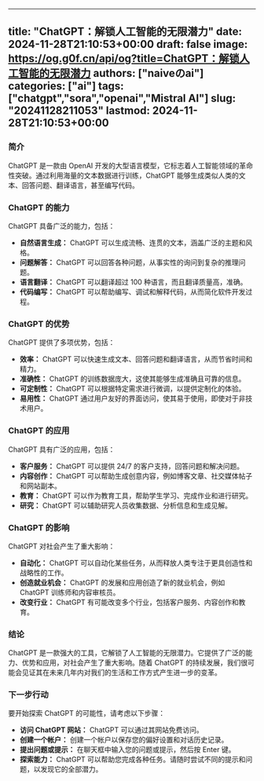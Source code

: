 
---
title: "ChatGPT：解锁人工智能的无限潜力"
date: 2024-11-28T21:10:53+00:00
draft: false
image: https://og.g0f.cn/api/og?title=ChatGPT：解锁人工智能的无限潜力
authors: ["naiveのai"]
categories: ["ai"]
tags: ["chatgpt","sora","openai","Mistral AI"]
slug: "20241128211053"
lastmod: 2024-11-28T21:10:53+00:00
---
### 简介

ChatGPT 是一款由 OpenAI 开发的大型语言模型，它标志着人工智能领域的革命性突破。通过利用海量的文本数据进行训练，ChatGPT 能够生成类似人类的文本、回答问题、翻译语言，甚至编写代码。

### ChatGPT 的能力

ChatGPT 具备广泛的能力，包括：

- **自然语言生成：** ChatGPT 可以生成流畅、连贯的文本，涵盖广泛的主题和风格。
- **问题解答：** ChatGPT 可以回答各种问题，从事实性的询问到复杂的推理问题。
- **语言翻译：** ChatGPT 可以翻译超过 100 种语言，而且翻译质量高，准确。
- **代码编写：** ChatGPT 可以帮助编写、调试和解释代码，从而简化软件开发过程。

### ChatGPT 的优势

ChatGPT 提供了多项优势，包括：

- **效率：** ChatGPT 可以快速生成文本、回答问题和翻译语言，从而节省时间和精力。
- **准确性：** ChatGPT 的训练数据庞大，这使其能够生成准确且可靠的信息。
- **可定制性：** ChatGPT 可以根据特定需求进行微调，以提供定制化的体验。
- **易用性：** ChatGPT 通过用户友好的界面访问，使其易于使用，即使对于非技术用户。

### ChatGPT 的应用

ChatGPT 具有广泛的应用，包括：

- **客户服务：** ChatGPT 可以提供 24/7 的客户支持，回答问题和解决问题。
- **内容创作：** ChatGPT 可以帮助生成创意内容，例如博客文章、社交媒体帖子和网站副本。
- **教育：** ChatGPT 可以作为教育工具，帮助学生学习、完成作业和进行研究。
- **研究：** ChatGPT 可以辅助研究人员收集数据、分析信息和生成见解。

### ChatGPT 的影响

ChatGPT 对社会产生了重大影响：

- **自动化：** ChatGPT 可以自动化某些任务，从而释放人类专注于更具创造性和战略性的工作。
- **创造就业机会：** ChatGPT 的发展和应用创造了新的就业机会，例如 ChatGPT 训练师和内容审核员。
- **改变行业：** ChatGPT 有可能改变多个行业，包括客户服务、内容创作和教育。

### 结论

ChatGPT 是一款强大的工具，它解锁了人工智能的无限潜力。它提供了广泛的能力、优势和应用，对社会产生了重大影响。随着 ChatGPT 的持续发展，我们很可能会见证其在未来几年内对我们的生活和工作方式产生进一步的变革。

### 下一步行动

要开始探索 ChatGPT 的可能性，请考虑以下步骤：

- **访问 ChatGPT 网站：** ChatGPT 可以通过其网站免费访问。
- **创建一个帐户：** 创建一个帐户以保存您的偏好设置和对话历史记录。
- **提出问题或提示：** 在聊天框中输入您的问题或提示，然后按 Enter 键。
- **探索能力：** ChatGPT 可以帮助您完成各种任务。请随时尝试不同的提示和问题，以发现它的全部潜力。